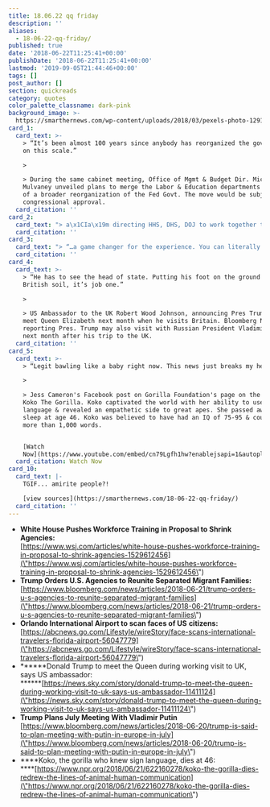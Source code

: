 ```yaml
---
title: 18.06.22 qq friday
description: ''
aliases:
  - 18-06-22-qq-friday/
published: true
date: '2018-06-22T11:25:41+00:00'
publishDate: '2018-06-22T11:25:41+00:00'
lastmod: '2019-09-05T21:44:46+00:00'
tags: []
post_author: []
section: quickreads
category: quotes
color_palette_classname: dark-pink
background_image: >-
  https://smarthernews.com/wp-content/uploads/2018/03/pexels-photo-129112-360x360.jpeg
card_1:
  card_text: >-
    > “It’s been almost 100 years since anybody has reorganized the government
    on this scale.”

    > 

    > During the same cabinet meeting, Office of Mgmt & Budget Dir. Mick
    Mulvaney unveiled plans to merge the Labor & Education departments as part
    of a broader reorganization of the Fed Govt. The move would be subject to
    congressional approval.
  card_citation: ''
card_2:
  card_text: "> a\x1CIa\x19m directing HHS, DHS, DOJ to work together to keep illegal immigrant families together during the immigration process and reunite these previously separated groups.”\n> \n> Pres. Trump in a cabinet meeting directing federal agencies to reunite immigrant families separated by his administrationa\x19s a\x1Czero tolerancea\x1D policy. 2,342 children have been separated from their parents between May 5 - June 9.A"
  card_citation: ''
card_3:
  card_text: "> “…a game changer for the experience. You can literally go from curb to plane without having to interact with a human being if you so desire.”\n> \n> Gareth Joyce, Delta SVP of Customer Service, as Orlando International, Floridaa\x19s busiest airport, becomes the 1st in the nation to require a face scan of passengers arriving & departing on intl flights, including U.S. citizens. Other major US airports may use face scans, but not for all international flights."
  card_citation: ''
card_4:
  card_text: >-
    > “He has to see the head of state. Putting his foot on the ground of
    British soil, it’s job one.”

    > 

    > US Ambassador to the UK Robert Wood Johnson, announcing Pres Trump will
    meet Queen Elizabeth next month when he visits Britain. Bloomberg News is
    reporting Pres. Trump may also visit with Russian President Vladimir Putin
    next month after his trip to the UK.
  card_citation: ''
card_5:
  card_text: >-
    > “Legit bawling like a baby right now. This news just breaks my heart.”

    > 

    > Jess Cameron's Facebook post on Gorilla Foundation's page on the death of
    Koko The Gorilla. Koko captivated the world with her ability to use sign
    language & revealed an empathetic side to great apes. She passed away in her
    sleep at age 46. Koko was believed to have had an IQ of 75-95 & could sign
    more than 1,000 words.


    [Watch
    Now](https://www.youtube.com/embed/cn79Lgfh1hw?enablejsapi=1&autoplay=1&rel=0)
  card_citation: Watch Now
card_10:
  card_text: |-
    TGIF... amirite people?!

    [view sources](https://smarthernews.com/18-06-22-qq-friday/)
  card_citation: ''
---
```

*   **White House Pushes Workforce Training in Proposal to Shrink Agencies:**  
    [https://www.wsj.com/articles/white-house-pushes-workforce-training-in-proposal-to-shrink-agencies-1529612456](\"https://www.wsj.com/articles/white-house-pushes-workforce-training-in-proposal-to-shrink-agencies-1529612456\")
*   **Trump Orders U.S. Agencies to Reunite Separated Migrant Families:**  
    [https://www.bloomberg.com/news/articles/2018-06-21/trump-orders-u-s-agencies-to-reunite-separated-migrant-families](\"https://www.bloomberg.com/news/articles/2018-06-21/trump-orders-u-s-agencies-to-reunite-separated-migrant-families\")
*   **Orlando International Airport to scan faces of US** **citizens:**  
    [https://abcnews.go.com/Lifestyle/wireStory/face-scans-international-travelers-florida-airport-56047779](\"https://abcnews.go.com/Lifestyle/wireStory/face-scans-international-travelers-florida-airport-56047779\")
*   ******Donald Trump to meet the Queen during working visit to UK, says US ambassador:  
    ******[https://news.sky.com/story/donald-trump-to-meet-the-queen-during-working-visit-to-uk-says-us-ambassador-11411124](\"https://news.sky.com/story/donald-trump-to-meet-the-queen-during-working-visit-to-uk-says-us-ambassador-11411124\")
*   **Trump Plans July Meeting With Vladimir Putin**  
    [https://www.bloomberg.com/news/articles/2018-06-20/trump-is-said-to-plan-meeting-with-putin-in-europe-in-july](\"https://www.bloomberg.com/news/articles/2018-06-20/trump-is-said-to-plan-meeting-with-putin-in-europe-in-july\")
*   ****Koko, the gorilla who knew sign language, dies at 46:  
    ****[https://www.npr.org/2018/06/21/622160278/koko-the-gorilla-dies-redrew-the-lines-of-animal-human-communication](\"https://www.npr.org/2018/06/21/622160278/koko-the-gorilla-dies-redrew-the-lines-of-animal-human-communication\")